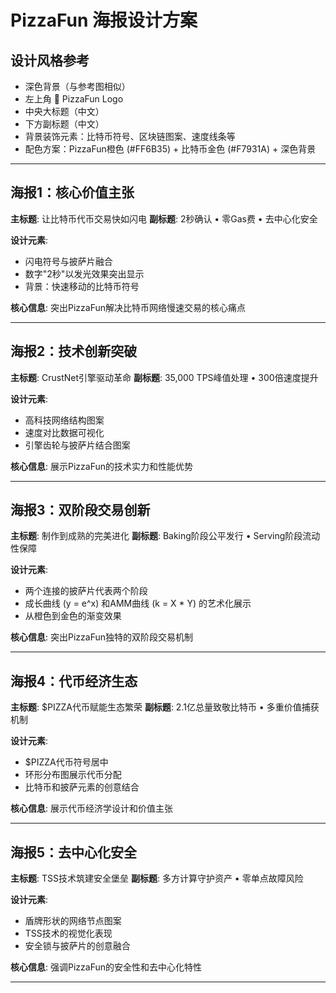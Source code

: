 # PizzaFun 海报设计方案

## 设计风格参考
- 深色背景（与参考图相似）
- 左上角 🍕 PizzaFun Logo
- 中央大标题（中文）
- 下方副标题（中文）
- 背景装饰元素：比特币符号、区块链图案、速度线条等
- 配色方案：PizzaFun橙色 (#FF6B35) + 比特币金色 (#F7931A) + 深色背景

---

## 海报1：核心价值主张
**主标题**: 让比特币代币交易快如闪电
**副标题**: 2秒确认 • 零Gas费 • 去中心化安全

**设计元素**:
- 闪电符号与披萨片融合
- 数字"2秒"以发光效果突出显示
- 背景：快速移动的比特币符号

**核心信息**: 突出PizzaFun解决比特币网络慢速交易的核心痛点

---

## 海报2：技术创新突破
**主标题**: CrustNet引擎驱动革命
**副标题**: 35,000 TPS峰值处理 • 300倍速度提升

**设计元素**:
- 高科技网络结构图案
- 速度对比数据可视化
- 引擎齿轮与披萨片结合图案

**核心信息**: 展示PizzaFun的技术实力和性能优势

---

## 海报3：双阶段交易创新
**主标题**: 制作到成熟的完美进化
**副标题**: Baking阶段公平发行 • Serving阶段流动性保障

**设计元素**:
- 两个连接的披萨片代表两个阶段
- 成长曲线 (y = e^x) 和AMM曲线 (k = X * Y) 的艺术化展示
- 从橙色到金色的渐变效果

**核心信息**: 突出PizzaFun独特的双阶段交易机制

---

## 海报4：代币经济生态
**主标题**: $PIZZA代币赋能生态繁荣
**副标题**: 2.1亿总量致敬比特币 • 多重价值捕获机制

**设计元素**:
- $PIZZA代币符号居中
- 环形分布图展示代币分配
- 比特币和披萨元素的创意结合

**核心信息**: 展示代币经济学设计和价值主张

---

## 海报5：去中心化安全
**主标题**: TSS技术筑建安全堡垒
**副标题**: 多方计算守护资产 • 零单点故障风险

**设计元素**:
- 盾牌形状的网络节点图案
- TSS技术的视觉化表现
- 安全锁与披萨片的创意融合

**核心信息**: 强调PizzaFun的安全性和去中心化特性

---



